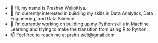 - 👋 Hi, my name is Prashan Welipitiya.
- 👀 I’m currently interested in building my skills in Data Analytics, Data Engineering, and Data Science.
- 🌱 I’m currently working on building up my Python skills in Machine Learning and trying to make the transition from using R to Python. 
- 📫 Feel free to reach me at prshn.weli@gmail.com. 

<!---
prshnweli/prshnweli is a ✨ special ✨ repository because its `README.md` (this file) appears on your GitHub profile.
You can click the Preview link to take a look at your changes.
--->
